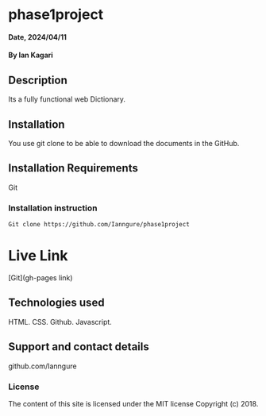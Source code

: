 # phase1project
#### Date, 2024/04/11

#### By Ian Kagari 

## Description
Its a fully functional web Dictionary.

## Installation
You use git clone to be able to download the documents in the GitHub.

## Installation Requirements
Git

### Installation instruction
```
Git clone https://github.com/Ianngure/phase1project

```

# Live Link
[Git](gh-pages link)

## Technologies used
HTML.
CSS.
Github.
Javascript.

## Support and contact details
github.com/Ianngure

### License
The content of this site is licensed under the MIT license
Copyright (c) 2018.

